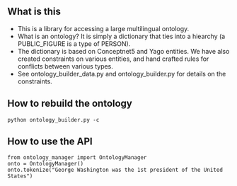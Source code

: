 ## What is this
- This is a library for accessing a large multilingual ontology.
- What is an ontology? It is simply a dictionary that ties into a hiearchy (a PUBLIC_FIGURE is a type of PERSON).
- The dictionary is based on Conceptnet5 and Yago entities. We have also created constraints on various entities, and hand crafted rules for conflicts between various types. 
- See ontology_builder_data.py and ontology_builder.py for details on the constraints.

## How to rebuild the ontology
```
python ontology_builder.py -c
```

## How to use the API
```
from ontology_manager import OntologyManager
onto = OntologyManager()
onto.tokenize("George Washington was the 1st president of the United States")
```
